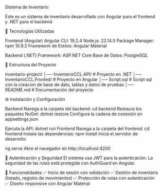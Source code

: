Sistema de Inventario

Este es un sistema de inventario desarrollado con Angular para el frontend y .NET para el backend.

🚀 Tecnologías Utilizadas

Frontend (Angular)
Angular CLI: 19.2.4
Node.js: 22.14.0
Package Manager: npm 10.9.2
Framework de Estilos: Angular Material

Backend (.NET)
Framework: ASP.NET Core
Base de Datos: PostgreSQL

📂 Estructura del Proyecto

inventario-project/
│── InventarioCCL.API/    # Proyecto en .NET
│── InventarioCCL.Fronted/   # Proyecto en Angular
│── Script.sql   # Script sql con la creacion de base de dato, tablas y datos de pruebas
│── README.md   # Documentación del proyecto

⚙️ Instalación y Configuración

Backend
Navega a la carpeta del backend:
cd backend
Restaura los paquetes NuGet:
dotnet restore
Configura la cadena de conexión en appsettings.json

Ejecuta la API:
dotnet run
Frontend
Navega a la carpeta del frontend:
cd frontend
Instala las dependencias:
npm install
Inicia el servidor de desarrollo:

ng serve
Abre el navegador en http://localhost:4200

🔐 Autenticación y Seguridad
El sistema usa JWT para la autenticación.
La seguridad de las rutas está protegida con AuthGuard en Angular.

📌 Funcionalidades
✅ Inicio de sesión con validación
✅ Gestión de inventario (listado, registro de movimientos)
✅ Protección de rutas con autenticación
✅ Diseño responsive con Angular Material
